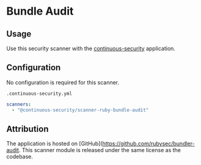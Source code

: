 # Bundle Audit

## Usage

Use this security scanner with the [continuous-security](https://github.com/acodeninja/continuous-security) application.

## Configuration

No configuration is required for this scanner.

`.continuous-security.yml`
```yaml
scanners:
  - "@continuous-security/scanner-ruby-bundle-audit"
```

## Attribution

The application is hosted on [GitHub](https://github.com/rubysec/bundler-audit.
This scanner module is released under the same license as the codebase.
